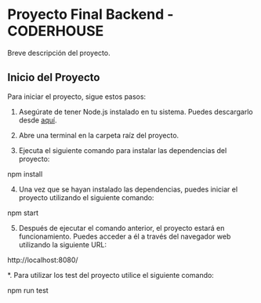 # Proyecto Final Backend - CODERHOUSE

Breve descripción del proyecto.

## Inicio del Proyecto

Para iniciar el proyecto, sigue estos pasos:

1. Asegúrate de tener Node.js instalado en tu sistema. Puedes descargarlo desde [aquí](https://nodejs.org/).

2. Abre una terminal en la carpeta raíz del proyecto.

3. Ejecuta el siguiente comando para instalar las dependencias del proyecto:

npm install

4. Una vez que se hayan instalado las dependencias, puedes iniciar el proyecto utilizando el siguiente comando:

npm start

5. Después de ejecutar el comando anterior, el proyecto estará en funcionamiento. Puedes acceder a él a través del navegador web utilizando la siguiente URL:

http://localhost:8080/

\*. Para utilizar los test del proyecto utilice el siguiente comando:

npm run test
